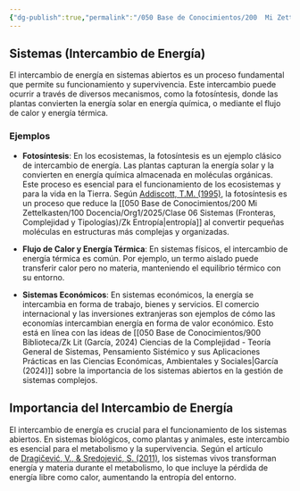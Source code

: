 ```yaml
---
{"dg-publish":true,"permalink":"/050 Base de Conocimientos/200  Mi Zettelkasten/100 Docencia/Org1/2025/Clase 06 Sistemas (Fronteras, Complejidad y Tipologías)/Zk Sistemas (Intercambio de Energía)/","tags":["digitalGarden","corrienteEntrada","corrienteSalida"]}
---
```


## Sistemas (Intercambio de Energía)

El intercambio de energía en sistemas abiertos es un proceso fundamental que permite su funcionamiento y supervivencia. Este intercambio puede ocurrir a través de diversos mecanismos, como la fotosíntesis, donde las plantas convierten la energía solar en energía química, o mediante el flujo de calor y energía térmica.

### Ejemplos

- **Fotosíntesis**: En los ecosistemas, la fotosíntesis es un ejemplo clásico de intercambio de energía. Las plantas capturan la energía solar y la convierten en energía química almacenada en moléculas orgánicas. Este proceso es esencial para el funcionamiento de los ecosistemas y para la vida en la Tierra. Según [Addiscott, T.M. (1995)](https://www.semanticscholar.org/paper/63eb7a54050f3a61208c781e12eea97c34fa71c7), la fotosíntesis es un proceso que reduce la [[050 Base de Conocimientos/200  Mi Zettelkasten/100 Docencia/Org1/2025/Clase 06 Sistemas (Fronteras, Complejidad y Tipologías)/Zk Entropía\|entropía]] al convertir pequeñas moléculas en estructuras más complejas y organizadas.

- **Flujo de Calor y Energía Térmica**: En sistemas físicos, el intercambio de energía térmica es común. Por ejemplo, un termo aislado puede transferir calor pero no materia, manteniendo el equilibrio térmico con su entorno.

- **Sistemas Económicos**: En sistemas económicos, la energía se intercambia en forma de trabajo, bienes y servicios. El comercio internacional y las inversiones extranjeras son ejemplos de cómo las economías intercambian energía en forma de valor económico. Esto está en línea con las ideas de [[050 Base de Conocimientos/900 Biblioteca/Zk Lit (García, 2024) Ciencias de la Complejidad - Teoría General de Sistemas, Pensamiento Sistémico y sus Aplicaciones Prácticas en las Ciencias Económicas, Ambientales y Sociales\|García (2024)]] sobre la importancia de los sistemas abiertos en la gestión de sistemas complejos.

## Importancia del Intercambio de Energía

El intercambio de energía es crucial para el funcionamiento de los sistemas abiertos. En sistemas biológicos, como plantas y animales, este intercambio es esencial para el metabolismo y la supervivencia. Según el artículo de [Dragičević, V., & Sredojević, S. (2011)](https://www.semanticscholar.org/paper/fe7c172360955393bd8d9339f0d0684cd2435359), los sistemas vivos transforman energía y materia durante el metabolismo, lo que incluye la pérdida de energía libre como calor, aumentando la entropía del entorno.
